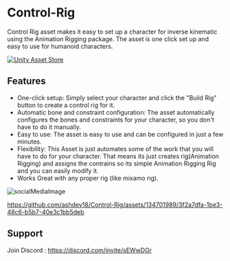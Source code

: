 # Control-Rig
Control Rig asset makes it easy to set up a character for inverse kinematic using the Animation Rigging package. The asset is one click set up and easy to use for humanoid characters.

[![Unity Asset Store](https://img.shields.io/badge/Unity%20Asset%20Store-Link-blue)](https://link-to-your-asset-on-the-unity-asset-store)

## Features

- One-click setup: Simply select your character and click the "Build Rig" button to create a control rig for it.
- Automatic bone and constraint configuration: The asset automatically configures the bones and constraints for your character, so you don't have to do it manually.
- Easy to use: The asset is easy to use and can be configured in just a few minutes.
- Flexibility: This Asset is just automates some of the work that you will have to do for your character. That means its just creates rig(Animation Rigging) and assigns the contrains so its simple Animation Rigging Rig and you can easily modify it.
- Works Great with any proper rig (like mixamo rig).

![socialMediaImage](https://github.com/ashdev18/Control-Rig/assets/134701989/907140b2-1c77-4060-b5cd-31f984ed7bc1)

https://github.com/ashdev18/Control-Rig/assets/134701989/3f2a7dfa-1be3-48c6-b5b7-40e3c1bb5deb

## Support
Join Discord : https://discord.com/invite/sEWwDGr
